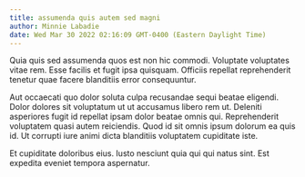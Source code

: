 ```yaml
---
title: assumenda quis autem sed magni
author: Minnie Labadie
date: Wed Mar 30 2022 02:16:09 GMT-0400 (Eastern Daylight Time)
---
```

Quia quis sed assumenda quos est non hic commodi. Voluptate voluptates vitae rem. Esse facilis et fugit ipsa quisquam. Officiis repellat reprehenderit tenetur quae facere blanditiis error consequuntur.

 Aut occaecati quo dolor soluta culpa recusandae sequi beatae eligendi. Dolor dolores sit voluptatum ut ut accusamus libero rem ut. Deleniti asperiores fugit id repellat ipsam dolor beatae omnis qui. Reprehenderit voluptatem quasi autem reiciendis. Quod id sit omnis ipsum dolorum ea quis id. Ut corrupti iure animi dicta blanditiis voluptatem cupiditate iste.

 Et cupiditate doloribus eius. Iusto nesciunt quia qui qui natus sint. Est expedita eveniet tempora aspernatur.